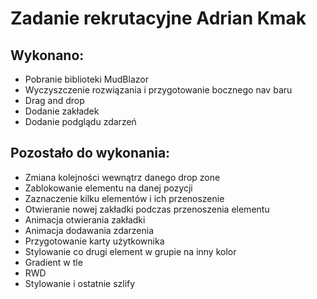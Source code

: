 # Zadanie rekrutacyjne Adrian Kmak

## Wykonano:

- Pobranie biblioteki MudBlazor
- Wyczyszczenie rozwiązania i przygotowanie bocznego nav baru
- Drag and drop
- Dodanie zakładek
- Dodanie podglądu zdarzeń

## Pozostało do wykonania:

- Zmiana kolejności wewnątrz danego drop zone
- Zablokowanie elementu na danej pozycji
- Zaznaczenie kilku elementów i ich przenoszenie
- Otwieranie nowej zakładki podczas przenoszenia elementu
- Animacja otwierania zakładki
- Animacja dodawania zdarzenia
- Przygotowanie karty użytkownika
- Stylowanie co drugi element w grupie na inny kolor
- Gradient w tle
- RWD
- Stylowanie i ostatnie szlify
